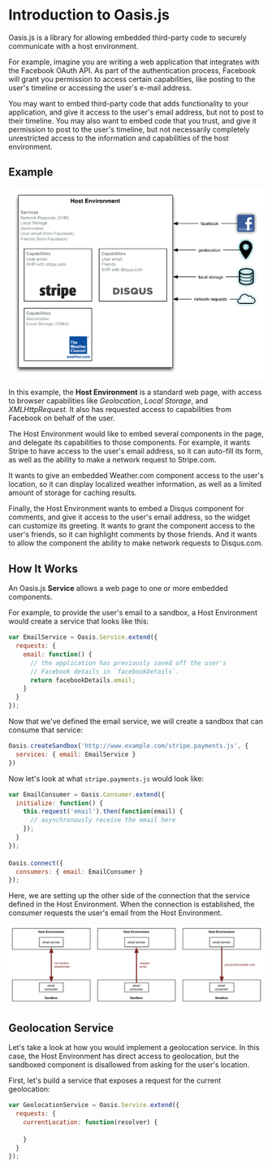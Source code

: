# Introduction to Oasis.js

Oasis.js is a library for allowing embedded third-party code to securely
communicate with a host environment.

For example, imagine you are writing a web application that integrates with
the Facebook OAuth API. As part of the authentication process, Facebook will
grant you permission to access certain capabilities, like posting to the
user's timeline or accessing the user's e-mail address.

You may want to embed third-party code that adds functionality to your
application, and give it access to the user's email address, but not to post
to their timeline. You may also want to embed code that you trust, and give it
permission to post to the user's timeline, but not necessarily completely
unrestricted access to the information and capabilities of the host
environment.

## Example

<center>
  <img src="images/capabilities.png">
</center>

In this example, the **Host Environment** is a standard web page, with  access
to browser capabilities like *Geolocation*, *Local Storage*, and
*XMLHttpRequest*. It also has requested access to capabilities from Facebook
on behalf of the user.

The Host Environment would like to embed several components in the page, and
delegate its capabilities to those components. For example, it wants Stripe to
have access to the user's email address, so it can auto-fill its form, as well
as the ability to make a network request to Stripe.com.

It wants to give an embedded Weather.com component access to the user's location,
so it can display localized weather information, as well as a limited amount of
storage for caching results.

Finally, the Host Environment wants to embed a Disqus component for comments,
and give it access to the user's email address, so the widget can customize
its greeting. It wants to grant the component access to the user's friends, so
it can highlight comments by those friends. And it wants to allow the
component the ability to make network requests to Disqus.com.

## How It Works

An Oasis.js **Service** allows a web page to one or more embedded components.

For example, to provide the user's email to a sandbox, a Host Environment would
create a service that looks like this:

```javascript
var EmailService = Oasis.Service.extend({
  requests: {
    email: function() {
      // the application has previously saved off the user's
      // Facebook details in `facebookDetails`.
      return facebookDetails.email;
    }
  }
});
```

Now that we've defined the email service, we will create a sandbox that can
consume that service:

```javascript
Oasis.createSandbox('http://www.example.com/stripe.payments.js', {
  services: { email: EmailService }
})
```

Now let's look at what `stripe.payments.js` would look like:

```javascript
var EmailConsumer = Oasis.Consumer.extend({
  initialize: function() {
    this.request('email').then(function(email) {
      // asynchronously receive the email here
    });
  }
});

Oasis.connect({
  consumers: { email: EmailConsumer }
});
```

Here, we are setting up the other side of the connection that the service
defined in the Host Environment. When the connection is established, the
consumer requests the user's email from the Host Environment.

<img src="images/initialization.png">

## Geolocation Service

Let's take a look at how you would implement a geolocation service.
In this case, the Host Environment has direct access to geolocation,
but the sandboxed component is disallowed from asking for the user's
location.

First, let's build a service that exposes a request for the current
geolocation:

```javascript
var GeolocationService = Oasis.Service.extend({
  requests: {
    currentLocation: function(resolver) {

    }
  }
});
```